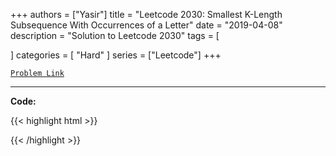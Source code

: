 
+++
authors = ["Yasir"]
title = "Leetcode 2030: Smallest K-Length Subsequence With Occurrences of a Letter"
date = "2019-04-08"
description = "Solution to Leetcode 2030"
tags = [
    
]
categories = [
    "Hard"
]
series = ["Leetcode"]
+++



[`Problem Link`](https://leetcode.com/problems/smallest-k-length-subsequence-with-occurrences-of-a-letter/description/)

---

**Code:**

{{< highlight html >}}

{{< /highlight >}}

